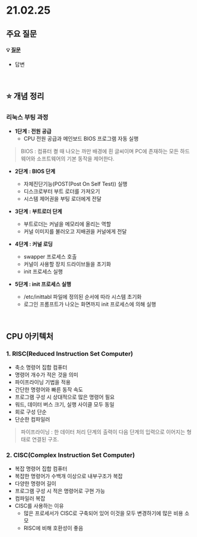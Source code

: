 # 21.02.25

## 주요 질문
#### 💡 [질문](#)
* 답변

<br/>

## ⭐ 개념 정리  
### 리눅스 부팅 과정
* **1단계 : 전원 공급**
    * CPU 전원 공급과 메인보드 BIOS 프로그램 자동 실행
> BIOS : 컴퓨터 켤 때 나오는 까만 배경에 흰 글씨이며 PC에 존재하는 모든 하드웨어와 소프트웨어의 기본 동작을 제어한다.

* **2단계 : BIOS 단계**  
    * 자체진단기능(POST(Post On Self Test)) 실행
    * 디스크로부터 부트 로더를 가져오기
    * 시스템 제어권을 부팅 로더에게 전달  

* **3단계 : 부트로더 단계**
    * 부트로더는 커널을 메모리에 올리는 역할
    * 커널 이미지를 불러오고 지배권을 커널에게 전달  

* **4단계 : 커널 로딩** 
    * swapper 프로세스 호출
    * 커널이 사용할 장치 드라이브들을 초기화  
    * init 프로세스 실행
* **5단계 : init 프로세스 실행**  
    * /etc/inittabl 파일에 정의된 순서에 따라 시스템 초기화
    * 로그인 프롬프트가 나오는 화면까지 init 프로세스에 의해 실행  

<br/>


## CPU 아키텍처
### 1. RISC(Reduced Instruction Set Computer)
* 축소 명령어 집합 컴퓨터
* 명령어 개수가 적은 것을 의미
* 파이프라이닝 기법을 적용
* 간단한 명령어와 빠른 동작 속도
* 프로그램 구성 시 상대적으로 많은 명령어 필요
* 워드, 데이터 버스 크기, 실행 사이클 모두 동일
* 회로 구성 단순
* 단순한 컴파일러

>파이프라이닝 : 한 데이터 처리 단계의 출력이 다음 단계의 입력으로 이어지는 형태로 연결된 구조. 

### 2. CISC(Complex Instruction Set Computer)
* 복잡 명령어 집합 컴퓨터
* 복잡한 명령어가 수백개 이상으로 내부구조가 복잡
* 다양한 명령어 길이
* 프로그램 구성 시 적은 명령어로 구현 가능
* 컴파일러 복잡
* CISC를 사용하는 이유
    * 많은 프로세서가 CISC로 구축되어 있어 이것을 모두 변경하기에 많은 비용 소모
    * RISC에 비해 호환성이 좋음
